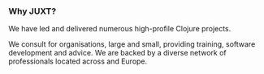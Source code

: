 ### Why JUXT?

We have led and delivered numerous high-profile Clojure projects.

We consult for organisations, large and small, providing training, software development and advice. We are backed by a diverse network of professionals located across and Europe.
